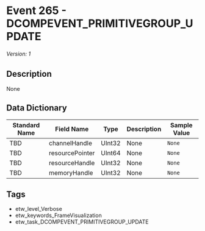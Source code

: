 # Event 265 - DCOMPEVENT_PRIMITIVEGROUP_UPDATE
###### Version: 1

## Description
None

## Data Dictionary
|Standard Name|Field Name|Type|Description|Sample Value|
|---|---|---|---|---|
|TBD|channelHandle|UInt32|None|`None`|
|TBD|resourcePointer|UInt64|None|`None`|
|TBD|resourceHandle|UInt32|None|`None`|
|TBD|memoryHandle|UInt32|None|`None`|

## Tags
* etw_level_Verbose
* etw_keywords_FrameVisualization
* etw_task_DCOMPEVENT_PRIMITIVEGROUP_UPDATE